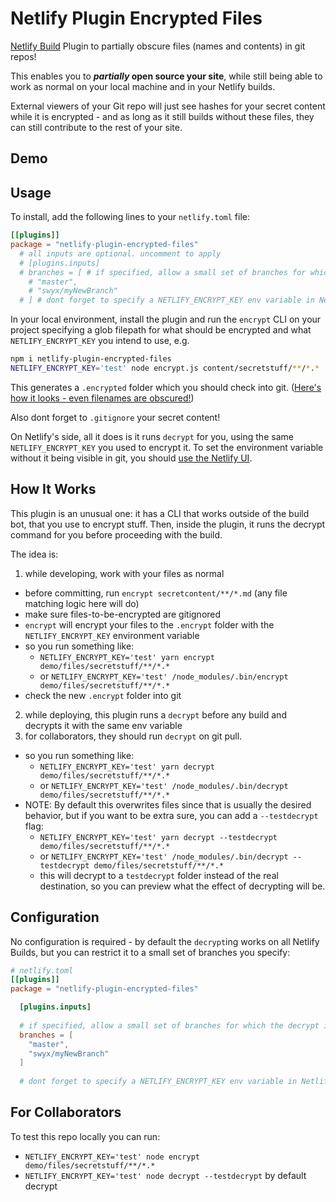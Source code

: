 # Netlify Plugin Encrypted Files

[Netlify Build](https://github.com/netlify/build) Plugin to partially obscure files (names and contents) in git repos!

This enables you to ***partially* open source your site**, while still being able to work as normal on your local machine and in your Netlify builds. 

External viewers of your Git repo will just see hashes for your secret content while it is encrypted - and as long as it still builds without these files, they can still contribute to the rest of your site.

## Demo



## Usage

To install, add the following lines to your `netlify.toml` file:

```toml
[[plugins]]
package = "netlify-plugin-encrypted-files"
  # all inputs are optional. uncomment to apply
  # [plugins.inputs]
  # branches = [ # if specified, allow a small set of branches for which the decrypt is applied
    # "master",
    # "swyx/myNewBranch"
  # ] # dont forget to specify a NETLIFY_ENCRYPT_KEY env variable in Netlify's UI
```

In your local environment, install the plugin and run the `encrypt` CLI on your project specifying a glob filepath for what should be encrypted and what `NETLIFY_ENCRYPT_KEY` you intend to use, e.g.

```bash
npm i netlify-plugin-encrypted-files
NETLIFY_ENCRYPT_KEY='test' node encrypt.js content/secretstuff/**/*.*
```

This generates a `.encrypted` folder which you should check into git. ([Here's how it looks - even filenames are obscured!](https://github.com/sw-yx/netlify-plugin-encrypted-files/tree/master/.encrypted))

Also dont forget to `.gitignore` your secret content!

On Netlify's side, all it does is it runs `decrypt` for you, using the same `NETLIFY_ENCRYPT_KEY` you used to encrypt it. To set the environment variable without it being visible in git, you should [use the Netlify UI](https://docs.netlify.com/configure-builds/environment-variables/#declare-variables).

## How It Works

This plugin is an unusual one: it has a CLI that works outside of the build bot, that you use to encrypt stuff. Then, inside the plugin, it runs the decrypt command for you before proceeding with the build.

The idea is:

1. while developing, work with your files as normal

- before committing, run `encrypt secretcontent/**/*.md` (any file matching logic here will do)
- make sure files-to-be-encrypted are gitignored
- `encrypt` will encrypt your files to the `.encrypt` folder with the `NETLIFY_ENCRYPT_KEY` environment variable
- so you run something like:
  -  `NETLIFY_ENCRYPT_KEY='test' yarn encrypt demo/files/secretstuff/**/*.*`
  -  or `NETLIFY_ENCRYPT_KEY='test' /node_modules/.bin/encrypt demo/files/secretstuff/**/*.*`
- check the new `.encrypt` folder into git

2. while deploying, this plugin runs a `decrypt` before any build and decrypts it with the same env variable
3. for collaborators, they should run `decrypt` on git pull. 
- so you run something like:
  -  `NETLIFY_ENCRYPT_KEY='test' yarn decrypt demo/files/secretstuff/**/*.*`
  -  or `NETLIFY_ENCRYPT_KEY='test' /node_modules/.bin/decrypt demo/files/secretstuff/**/*.*`
- NOTE: By default this overwrites files since that is usually the desired behavior, but if you want to be extra sure, you can add a `--testdecrypt` flag:
  -  `NETLIFY_ENCRYPT_KEY='test' yarn decrypt --testdecrypt demo/files/secretstuff/**/*.*`
  -  or `NETLIFY_ENCRYPT_KEY='test' /node_modules/.bin/decrypt --testdecrypt demo/files/secretstuff/**/*.*`
  - this will decrypt to a `testdecrypt` folder instead of the real destination, so you can preview what the effect of decrypting will be.

## Configuration

No configuration is required - by default the `decrypt`ing works on all Netlify Builds, but you can restrict it to a small set of branches you specify:

```toml
# netlify.toml
[[plugins]]
package = "netlify-plugin-encrypted-files"

  [plugins.inputs]
  
  # if specified, allow a small set of branches for which the decrypt is applied
  branches = [
    "master",
    "swyx/myNewBranch"
  ] 
  
  # dont forget to specify a NETLIFY_ENCRYPT_KEY env variable in Netlify's UI
```

## For Collaborators

To test this repo locally you can run:

-  `NETLIFY_ENCRYPT_KEY='test' node encrypt demo/files/secretstuff/**/*.*`
-  `NETLIFY_ENCRYPT_KEY='test' node decrypt --testdecrypt` by default decrypt

